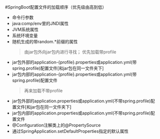 #SpringBoot配置文件的加载顺序（优先级由高到低）
* 命令行参数
* java:comp/env里的JNDI属性
* JVM系统属性
* 系统环境变量
* 随机生成的带random.*前缀的属性
    > 由jar包外向jar包内进行寻找；
    > 优先加载带profile
* jar包外部的application-{profile}.properties或application.yml(带spring.profile)配置文件[和jar包在同一文件夹下]
* jar包内部的application-{profile}.properties或application.yml(带spring.profile)配置文件
    > 再来加载不带profile
* jar包外部的application.properties或application.yml(不带spring.profile)配置文件[和jar包在同一文件夹下]
* jar包内部的application.properties或application.yml(不带spring.profile)配置文件
* @Configuration注解类上的@PropertySource
* 通过SpringApplication.setDefaultProperties指定的默认属性
